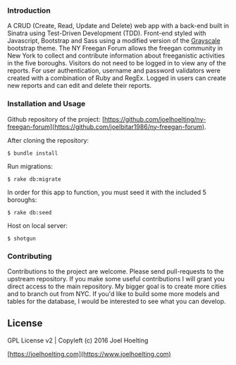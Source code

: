 ### Introduction

A CRUD (Create, Read, Update and Delete) web app with a back-end built in Sinatra using Test-Driven Development (TDD). Front-end styled with Javascript, Bootstrap and Sass using a modified version of the [Grayscale](https://startbootstrap.com/template-overviews/grayscale/) bootstrap theme. The NY Freegan Forum allows the freegan community in New York to collect and contribute information about freeganistic activities in the five boroughs. Visitors do not need to be logged in to view any of the reports. For user authentication, username and password validators were created with a combination of Ruby and RegEx. Logged in users can create new reports and can edit and delete their reports.

### Installation and Usage

Github repository of the project: [https://github.com/joelhoelting/ny-freegan-forum](https://github.com/joelbitar1986/ny-freegan-forum).

After cloning the repository:

```
$ bundle install
```

Run migrations:

```
$ rake db:migrate
```

In order for this app to function, you must seed it with the included 5 boroughs:

```
$ rake db:seed
```

Host on local server:

```
$ shotgun
```


### Contributing

Contributions to the project are welcome. Please send pull-requests to the upstream repository. If you make some useful contributions I will grant you direct access to the main repository. My bigger goal is to create more cities and to branch out from NYC. If you'd like to build some more models and tables for the database, I would be interested to see what you can develop.

## License

GPL License v2 | Copyleft (c) 2016 Joel Hoelting

[https://joelhoelting.com](https://www.joelhoelting.com)
